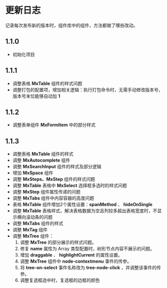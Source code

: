 # 更新日志
记录每次发布新的版本时，组件库中的组件，方法都做了哪些改动。
<br/>


## 1.1.0
- 初始化项目

## 1.1.1
- 调整表格 **MxTable** 组件的样式问题
- 调整打包的配置项，增加相关逻辑：执行打包命令时，无需手动修改版本号，版本号末位能够自动加 **1**

## 1.1.2
- 调整表单组件 **MxFormItem** 中的部分样式

## 1.1.3
- 调整表格 **MxTable** 组件的样式
- 调整 **MxAutocomplete** 组件
- 调整 **MxSearchInput** 组件的样式及部分逻辑
- 增加 **MxSpace** 组件
- 调整 **MxSteps、MxStep** 组件的样式问题
- 调整 **MxTable** 表格中 **MxSelect** 选择框多选时的样式问题
- 调整 **MxStep** 组件属性传递的问题
- 调整 **MxTabs** 组件中内容容器的高度问题
- 表格 **MxTable** 组件增加2个属性设置：**spanMethod** 、 **hideOnSingle**
- 调整 **MxTable** 表格样式，解决表格数据为空且列较多超出表格宽度时，不显示横向滚动条的问题
- 调整 **MxTabs** 组件的样式
- 调整 **MxTag** 组件
- 调整 **MxTree** 组件：
  1. 调整 **MxTree** 的部分展示的样式问题。
  2. 修复 **name** 属性为 Array 类型配置时，树形节点内容不展示的问题。
  3. 增加 **draggable** 、 **highlightCurrent** 的属性设置。
  4. 调整 **MxTree** 组件中 **node-contextmenu** 事件的传参。
  5. 将 **tree-on-select** 事件名称改为 **tree-node-click** ，并调整该事件的传参。
  6. 调整复选框选中时，复选框的边框的颜色